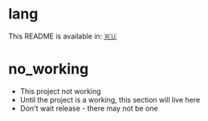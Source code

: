 # lang

This README is available in:
[🇷🇺](README_RU.md)

# no_working
- This project not working
- Until the project is a working, this section will live here
- Don't wait release - there may not be one

